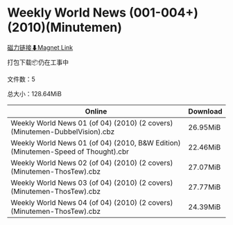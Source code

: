 # Weekly World News (001-004+)(2010)(Minutemen)

[磁力链接⬇Magnet Link](magnet:?xt=urn:btih:58b2e155f8a4447c6190df3a0d5162394c3ea22b&dn=Weekly%20World%20News%20%28001-004%2B%29%282010%29%28Minutemen%29)

打包下载📦仍在工事中

文件数：5

总大小：128.64MiB

Online | Download
--- | ---
Weekly World News 01 (of 04) (2010) (2 covers) (Minutemen-DubbelVision).cbz | 26.95MiB
Weekly World News 01 (of 04) (2010, B&W Edition) (Minutemen-Speed of Thought).cbr | 22.46MiB
Weekly World News 02 (of 04) (2010) (2 covers) (Minutemen-ThosTew).cbz | 27.07MiB
Weekly World News 03 (of 04) (2010) (2 covers) (Minutemen-ThosTew).cbz | 27.77MiB
Weekly World News 04 (of 04) (2010) (2 covers) (Minutemen-ThosTew).cbz | 24.39MiB